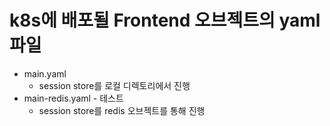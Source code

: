 # k8s에 배포될 Frontend 오브젝트의 yaml 파일

- main.yaml
  - session store를 로컬 디렉토리에서 진행
- main-redis.yaml - 테스트
  - session store를 redis 오브젝트를 통해 진행

